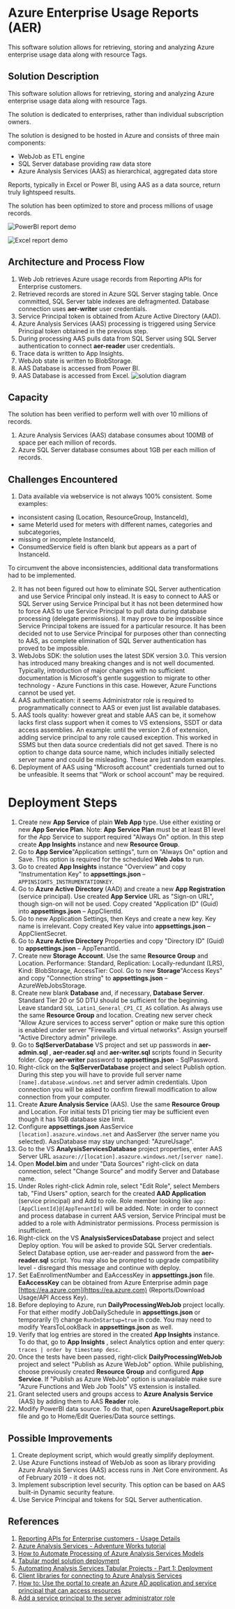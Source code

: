 # Azure Enterprise Usage Reports (AER)
This software solution allows for retrieving, storing and analyzing Azure enterprise usage data along with resource Tags.

## Solution Description
This software solution allows for retrieving, storing and analyzing Azure enterprise usage data along with resource Tags.

The solution is dedicated to enterprises, rather than individual subscription owners.

The solution is designed to be hosted in Azure and consists of three main components:

- WebJob as ETL engine
- SQL Server database providing raw data store
- Azure Analysis Services (AAS) as hierarchical, aggregated data store

Reports, typically in Excel or Power BI, using AAS as a data source, return truly lightspeed results.

The solution has been optimized to store and process millions of usage records.

![PowerBI report demo](PowerBiDemo.gif)

![Excel report demo](ExcelReportDemo.gif)
## Architecture and Process Flow

1. Web Job retrieves Azure usage records from Reporting APIs for Enterprise customers.
2. Retrieved records are stored in Azure SQL Server staging table. Once committed, SQL Server table indexes are defragmented. Database connection uses **aer-writer** user credentials.
3. Service Principal token is obtained from Azure Active Directory (AAD).
4. Azure Analysis Services (AAS) processing is triggered using Service Principal token obtained in the previous step.
5. During processing AAS pulls data from SQL Server using SQL Server authentication to connect **aer-reader** user credentials.
6. Trace data is written to App Insights.
7. WebJob state is written to BlobStorage.
8. AAS Database is accessed from Power BI.
9. AAS Database is accessed from Excel.
![solution diagram](SolutionDiagram.png)
## Capacity

The solution has been verified to perform well with over 10 millions of records.

1. Azure Analysis Services (AAS) database consumes about 100MB of space per each million of records.
2. Azure SQL Server database consumes about 1GB per each million of records.

## Challenges Encountered

1. Data available via webservice is not always 100% consistent. Some examples:

  * inconsistent casing (Location, ResourceGroup, InstanceId),
  * same MeterId used for meters with different names, categories and subcategories,
  * missing or incomplete InstanceId,
  * ConsumedService field is often blank but appears as a part of InstanceId.

To circumvent the above inconsistencies, additional data transformations had to be implemented.

2. It has not been figured out how to eliminate SQL Server authentication and use Service Principal only instead. It is easy to connect to AAS or SQL Server using Service Principal but it has not been determined how to force AAS to use Service Principal to pull data during database processing (delegate permissions). It may prove to be impossible since Service Principal tokens are issued for a particular resource. It has been decided not to use Service Principal for purposes other than connecting to AAS, as complete elimination of SQL Server authentication has proved to be impossible.
3. WebJobs SDK: the solution uses the latest SDK version 3.0. This version has introduced many breaking changes and is not well documented. Typically, introduction of major changes with no sufficient documentation is Microsoft&#39;s gentle suggestion to migrate to other technology - Azure Functions in this case. However, Azure Functions cannot be used yet.
4. AAS authentication: it seems Administrator role is required to programmatically connect to AAS or even just list available databases.
5. AAS tools quality: however great and stable AAS can be, it somehow lacks first class support when it comes to VS extensions, SSDT or data access assemblies. An example: until the version 2.6 of extension,  adding service principal to any role caused exception. This worked in SSMS but then data source credentials did not get saved. There is no option to change data source name, which includes initially selected server name and could be misleading. These are just random examples.
6. Deployment of AAS using &quot;Microsoft account&quot; credentials turned out to be unfeasible. It seems that &quot;Work or school account&quot; may be required.

# Deployment Steps

1. Create new **App Service** of plain **Web App** type. Use either existing or new **App Service Plan**. Note: **App Service Plan** must be at least B1 level for the App Service to support required &quot;Always On&quot; option. In this step create **App Insights** instance and new **Resource Group**.
1. Go to **App Service**&quot;Application settings&quot;, turn on &quot;Always On&quot; option and Save. This option is required for the scheduled **Web Jobs** to run.
1. Go to created **App Insights** instance &quot;Overview&quot; and copy &quot;Instrumentation Key&quot; to **appsettings.json** – `APPINSIGHTS_INSTRUMENTATIONKEY`.
1. Go to **Azure Active Directory** (AAD) and create a new **App Registration** (service principal). Use created **App Service** URL as &quot;Sign-on URL&quot;, though sign-on will not be used. Copy created &quot;Application ID&quot; (Guid) into **appsettings.json** – AppClientId.
1. Go to new Application Settings, then Keys and create a new key. Key name is irrelevant.
Copy created Key value into **appsettings.json** – AppClientSecret.
1. Go to **Azure Active Directory** Properties and copy &quot;Directory ID&quot; (Guid) to **appsettings.json** – AppTenantId.
1. Create new **Storage Account**. Use the same **Resource Group** and Location. Performance: Standard, Replication: Locally-redundant (LRS), Kind: BlobStorage, AccessTier: Cool.
Go to new **Storage**&quot;Access Keys&quot; and copy &quot;Connection string&quot; to **appsettings.json** – AzureWebJobsStorage.
1. Create new blank **Database** and, if necessary, **Database Server**. Standard Tier 20 or 50 DTU should be sufficient for the beginning. Leave standard `SQL_Latin1_General_CP1_CI_AS` collation. As always use the same **Resource Group** and location. Creating new server check &quot;Allow Azure services to access server&quot; option or make sure this option is enabled under server &quot;Firewalls and virtual networks&quot;. Assign yourself &quot;Active Directory admin&quot; privilege.
1. Go to **SqlServerDatabase** VS project and set up passwords in **aer-admin.sql** , **aer-reader.sql** and **aer-writer.sql** scripts found in Security folder.
Copy **aer-writer** password to **appsettings.json** - SqlPassword.
1. Right-click on the **SqlServerDatabase** project and select Publish option. During this step you will have to provide full server name `[name].database.windows.net` and server admin credentials. Upon connection you will be asked to confirm firewall modification to allow connection from your computer.
1. Create **Azure Analysis Service** (AAS). Use the same **Resource Group** and Location. For initial tests D1 pricing tier may be sufficient even though it has 1GB database size limit.
1. Configure **appsettings.json** AasService `[location].asazure.windows.net` and AasServer (the server name you selected). AasDatabase may stay unchanged: &quot;AzureUsage&quot;.
1. Go to the VS **AnalysisServicesDatabase** project properties, enter AAS Server URL `asazure://[location].asazure.windows.net/[server name]`.
1. Open **Model.bim** and under &quot;Data Sources&quot; right-click on data connection, select &quot;Change Source&quot; and modify Server and Database name.
1. Under Roles right-click Admin role, select &quot;Edit Role&quot;, select Members tab, &quot;Find Users&quot; option, search for the created **AAD Application** (service principal) and Add to role. Role member looking like `app:[AppClientId]@[AppTenantId]` will be added.
Note: in order to connect and process database in current AAS version, Service Principal must be added to a role with Administrator permissions. Process permission is insufficient.
1. Right-click on the VS **AnalysisServicesDatabase** project and select Deploy option. You will be asked to provide SQL Server credentials. Select Database option, use aer-reader and password from the **aer-reader.sql** script. You may also be prompted to upgrade compatibility level - disregard this message and continue with deploy.
1. Set EaEnrollmentNumber and EaAccessKey in **appsettings.json** file. **EaAccessKey** can be obtained from Azure Enterprise admin page [https://ea.azure.com](https://ea.azure.com) (Reports/Download Usage/API Access Key).
1. Before deploying to Azure, run **DailyProcessingWebJob** project locally. For that either modify JobDailySchedule in **appsettings.json** or temporarily (!) change `RunOnStartup=true` in code. You may need to modify YearsToLookBack in **appsettings.json** as well.
1. Verify that log entries are stored in the created **App Insights** instance. To do that, go to **App Insights** , select Analytics option and enter query: `traces | order by timestamp desc`.
1. Once the tests have been passed, right-click **DailyProcessingWebJob** project and select &quot;Publish as Azure WebJob&quot; option. While publishing, choose previously created **Resource Group** and configured **App Service**. If &quot;Publish as Azure WebJob&quot; option is unavailable make sure &quot;Azure Functions and Web Job Tools&quot; VS extension is installed.
1. Grant selected users and groups access to **Azure Analysis Service** (AAS) by adding them to AAS **Reader** role.
1. Modify PowerBI data source. To do that, open **AzureUsageReport.pbix** file and go to Home/Edit Queries/Data source settings.
## Possible Improvements

1. Create deployment script, which would greatly simplify deployment.
1. Use Azure Functions instead of WebJob as soon as library providing Azure Analysis Services (AAS) access runs in .Net Core environment. As of February 2019 - it does not.
1. Implement subscription level security. This option can be based on AAS built-in Dynamic security feature.
1. Use Service Principal and tokens for SQL Server authentication.
## References

1. [Reporting APIs for Enterprise customers - Usage Details](https://docs.microsoft.com/en-us/rest/api/billing/enterprise/billing-enterprise-api-usage-detail)
1. [Azure Analysis Services - Adventure Works tutorial](https://docs.microsoft.com/en-us/azure/analysis-services/tutorials/aas-adventure-works-tutorial)
1. [How to Automate Processing of Azure Analysis Services Models](https://sqldusty.com/2017/06/21/how-to-automate-processing-of-azure-analysis-services-models)
1. [Tabular model solution deployment](https://docs.microsoft.com/en-us/sql/analysis-services/tabular-models/tabular-model-solution-deployment-ssas-tabular?view=sql-server-2017)
1. [Automating Analysis Services Tabular Projects - Part 1: Deployment](http://notesfromthelifeboat.com/post/analysis-services-1-deployment)
1. [Client libraries for connecting to Azure Analysis Services](https://docs.microsoft.com/en-us/azure/analysis-services/analysis-services-data-providers)
1. [How to: Use the portal to create an Azure AD application and service principal that can access resources](https://docs.microsoft.com/en-us/azure/azure-resource-manager/resource-group-create-service-principal-portal)
1. [Add a service principal to the server administrator role](https://docs.microsoft.com/en-us/azure/analysis-services/analysis-services-addservprinc-admins)
